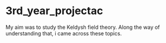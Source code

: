 # 3rd_year_projectac
My aim was to study the Keldysh field theory. Along the way of understanding that, i came across these topics.
